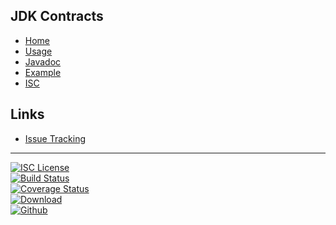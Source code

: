 ## JDK Contracts
- [Home]()
- [Usage](#docs/usage)
- [Javadoc](javadoc)
- [Example](#docs/example)
- [ISC](#docs/LICENSE)

## Links
- [Issue Tracking](https://github.com/nwillc/jdk_contract_tests/issues)

-------
[![ISC License](http://shields-nwillc.rhcloud.com/shield/tldrlegal?package=ISC)](http://shields-nwillc.rhcloud.com/homepage/tldrlegal?package=ISC)
<br/>
[![Build Status](http://shields-nwillc.rhcloud.com/shield/travis-ci?path=nwillc&package=jdk_contract_tests)](http://shields-nwillc.rhcloud.com/homepage/travis-ci?path=nwillc&package=jdk_contract_tests)
<br/>
[![Coverage Status](http://shields-nwillc.rhcloud.com/shield/codecov?path=github/nwillc&package=jdk_contract_tests)](http://shields-nwillc.rhcloud.com/homepage/codecov?path=github/nwillc&package=jdk_contract_tests)
<br/>
[![Download](http://shields-nwillc.rhcloud.com/shield/jcenter?path=nwillc&package=contracts)](http://shields-nwillc.rhcloud.com/homepage/jcenter?group=com.github.nwillc&package=contracts&path=nwillc/maven/contracts)
<br/>
[![Github](http://shields-nwillc.rhcloud.com/shield/github?group=com.github.nwillc&package=contracts)](http://shields-nwillc.rhcloud.com/homepage/github?path=nwillc&package=jdk_contract_tests)
